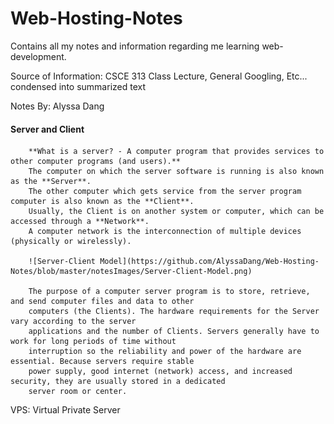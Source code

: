 # Web-Hosting-Notes
Contains all my notes and information regarding me learning web-development.

Source of Information: CSCE 313 Class Lecture, General Googling, Etc... condensed into summarized text

Notes By: Alyssa Dang

#### Server and Client

        **What is a server? - A computer program that provides services to other computer programs (and users).** 
        The computer on which the server software is running is also known as the **Server**.
        The other computer which gets service from the server program computer is also known as the **Client**. 
        Usually, the Client is on another system or computer, which can be accessed through a **Network**.
        A computer network is the interconnection of multiple devices (physically or wirelessly).
        
        ![Server-Client Model](https://github.com/AlyssaDang/Web-Hosting-Notes/blob/master/notesImages/Server-Client-Model.png)
        
        The purpose of a computer server program is to store, retrieve, and send computer files and data to other 
        computers (the Clients). The hardware requirements for the Server vary according to the server 
        applications and the number of Clients. Servers generally have to work for long periods of time without 
        interruption so the reliability and power of the hardware are essential. Because servers require stable 
        power supply, good internet (network) access, and increased security, they are usually stored in a dedicated 
        server room or center.
        
VPS: Virtual Private Server
